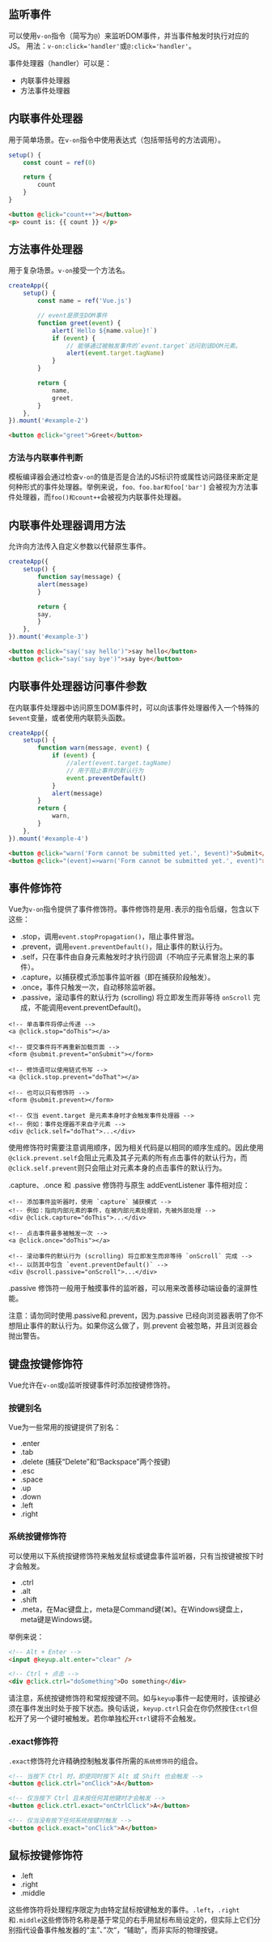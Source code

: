 ## 监听事件

可以使用`v-on`指令（简写为`@`）来监听DOM事件，并当事件触发时执行对应的JS。
用法：`v-on:click='handler'`或`@:click='handler'`。

事件处理器（handler）可以是：
+ 内联事件处理器
+ 方法事件处理器

## 内联事件处理器
用于简单场景。在`v-on`指令中使用表达式（包括带括号的方法调用）。

```js
setup() {
    const count = ref(0)

    return {
        count
    }
}
```

```html
<button @click="count++"></button>
<p> count is: {{ count }} </p>
```

## 方法事件处理器
用于复杂场景。`v-on`接受一个方法名。

```js
createApp({
    setup() {
        const name = ref('Vue.js')

        // event是原生DOM事件
        function greet(event) {
            alert(`Hello ${name.value}!`)
            if (event) {
                // 能够通过被触发事件的`event.target`访问到该DOM元素。
                alert(event.target.tagName)
            }
        }

        return {
            name,
            greet,
        }
    },
}).mount('#example-2')
```

```html
<button @click="greet">Greet</button>
```

### 方法与内联事件判断
模板编译器会通过检查`v-on`的值是否是合法的JS标识符或属性访问路径来断定是何种形式的事件处理器。举例来说，`foo、foo.bar和foo['bar']` 会被视为方法事件处理器，而`foo()和count++`会被视为内联事件处理器。

## 内联事件处理器调用方法
允许向方法传入自定义参数以代替原生事件。

```js
createApp({
    setup() {
        function say(message) {
        alert(message)
        }

        return {
        say,
        }
    },
}).mount('#example-3')
```

```html
<button @click="say('say hello')">say hello</button>
<button @click="say('say bye')">say bye</button>
```

## 内联事件处理器访问事件参数
在内联事件处理器中访问原生DOM事件时，可以向该事件处理器传入一个特殊的`$event`变量，或者使用内联箭头函数。

```js
createApp({
    setup() {
        function warn(message, event) {
            if (event) {
                //alert(event.target.tagName)
                // 用于阻止事件的默认行为
                event.preventDefault()
            }
            alert(message)
        }
        return {
            warn,
        }
    },
}).mount('#example-4')
```

```html
<button @click="warn('Form cannot be submitted yet.', $event)">Submit</button>
<button @click="(event)=>warn('Form cannot be submitted yet.', event)">Submit</button>
```

## 事件修饰符
Vue为`v-on`指令提供了事件修饰符。事件修饰符是用`.`表示的指令后缀，包含以下这些：
* .stop，调用`event.stopPropagation()`，阻止事件冒泡。
* .prevent，调用`event.preventDefault()`，阻止事件的默认行为。
* .self，只在事件由自身元素触发时才执行回调（不响应子元素冒泡上来的事件）。
* .capture，以捕获模式添加事件监听器（即在捕获阶段触发）。
* .once，事件只触发一次，自动移除监听器。
* .passive，滚动事件的默认行为 (scrolling) 将立即发生而非等待 `onScroll` 完成，不能调用event.preventDefault()。

```vue
<!-- 单击事件将停止传递 -->
<a @click.stop="doThis"></a>

<!-- 提交事件将不再重新加载页面 -->
<form @submit.prevent="onSubmit"></form>

<!-- 修饰语可以使用链式书写 -->
<a @click.stop.prevent="doThat"></a>

<!-- 也可以只有修饰符 -->
<form @submit.prevent></form>

<!-- 仅当 event.target 是元素本身时才会触发事件处理器 -->
<!-- 例如：事件处理器不来自子元素 -->
<div @click.self="doThat">...</div>
```

使用修饰符时需要注意调用顺序，因为相关代码是以相同的顺序生成的。因此使用`@click.prevent.self`会阻止元素及其子元素的所有点击事件的默认行为，而`@click.self.prevent`则只会阻止对元素本身的点击事件的默认行为。

.capture、.once 和 .passive 修饰符与原生 addEventListener 事件相对应：

```vue
<!-- 添加事件监听器时，使用 `capture` 捕获模式 -->
<!-- 例如：指向内部元素的事件，在被内部元素处理前，先被外部处理 -->
<div @click.capture="doThis">...</div>

<!-- 点击事件最多被触发一次 -->
<a @click.once="doThis"></a>

<!-- 滚动事件的默认行为 (scrolling) 将立即发生而非等待 `onScroll` 完成 -->
<!-- 以防其中包含 `event.preventDefault()` -->
<div @scroll.passive="onScroll">...</div>
```

.passive 修饰符一般用于触摸事件的监听器，可以用来改善移动端设备的滚屏性能。

注意：请勿同时使用.passive和.prevent，因为.passive 已经向浏览器表明了你不想阻止事件的默认行为。如果你这么做了，则.prevent 会被忽略，并且浏览器会抛出警告。

## 键盘按键修饰符
Vue允许在`v-on`或`@`监听按键事件时添加按键修饰符。

### 按键别名
Vue为一些常用的按键提供了别名：
* .enter
* .tab
* .delete (捕获“Delete”和“Backspace”两个按键)
* .esc
* .space
* .up
* .down
* .left
* .right

### 系统按键修饰符​
可以使用以下系统按键修饰符来触发鼠标或键盘事件监听器，只有当按键被按下时才会触发。

* .ctrl
* .alt
* .shift
* .meta，在Mac键盘上，meta是Command键(⌘)。在Windows键盘上，meta键是Windows键。

举例来说：

```html
<!-- Alt + Enter -->
<input @keyup.alt.enter="clear" />

<!-- Ctrl + 点击 -->
<div @click.ctrl="doSomething">Do something</div>
```

请注意，系统按键修饰符和常规按键不同。如与`keyup`事件一起使用时，该按键必须在事件发出时处于按下状态。换句话说，`keyup.ctrl`只会在你仍然按住`ctrl`但松开了另一个键时被触发。若你单独松开`ctrl`键将不会触发。

### .exact修饰符​
`.exact`修饰符允许精确控制触发事件所需的`系统修饰符`的组合。

```html
<!-- 当按下 Ctrl 时，即使同时按下 Alt 或 Shift 也会触发 -->
<button @click.ctrl="onClick">A</button>

<!-- 仅当按下 Ctrl 且未按任何其他键时才会触发 -->
<button @click.ctrl.exact="onCtrlClick">A</button>

<!-- 仅当没有按下任何系统按键时触发 -->
<button @click.exact="onClick">A</button>
```

## 鼠标按键修饰符

* .left
* .right
* .middle

这些修饰符将处理程序限定为由特定鼠标按键触发的事件。`.left`，`.right`和`.middle`这些修饰符名称是基于常见的右手用鼠标布局设定的，但实际上它们分别指代设备事件触发器的“主”、”次“，“辅助”，而非实际的物理按键。